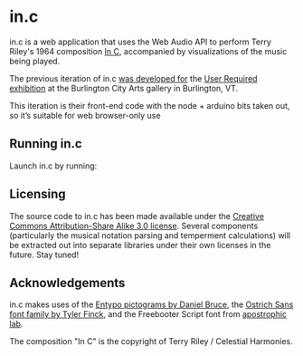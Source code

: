 # in.c

in.c is a web application that uses the Web Audio API to perform Terry Riley's 1964 composition [In C][inc], accompanied by visualizations of the music being played.

The previous iteration of in.c [was developed for](http://cargocollective.com/user-required/Jeff-Pierce-and-Dave-Howell) the [User Required exhibition](http://cargocollective.com/user-required) at the Burlington City Arts gallery in Burlington, VT.

This iteration is their front-end code with the node + arduino bits taken out, so it’s suitable for web browser-only use

## Running in.c

Launch in.c by running:


## Licensing

The source code to in.c has been made available under the [Creative Commons Attribution-Share Alike 3.0 license](http://creativecommons.org/licenses/by-sa/3.0/). Several components (particularly the musical notation parsing and temperment calculations) will be extracted out into separate libraries under their own licenses in the future. Stay tuned!

## Acknowledgements

in.c makes uses of the [Entypo pictograms by Daniel Bruce][entypo], the [Ostrich Sans font family by Tyler Finck][ostrich], and the Freebooter Script font from [apostrophic lab][apostrophic].

The composition "In C" is the copyright of Terry Riley / Celestial Harmonies.

[inc]: http://en.wikipedia.org/wiki/In_C
[entypo]: http://www.entypo.com/
[ostrich]: http://www.theleagueofmoveabletype.com/ostrich-sans
[apostrophic]: http://moorstation.org/typoasis/designers/lab/index.htm

